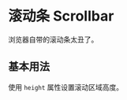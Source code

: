 # 滚动条 Scrollbar
浏览器自带的滚动条太丑了。


## 基本用法
使用 `height` 属性设置滚动区域高度。
<demo src="./src/scrollbar/basic.vue"/>
